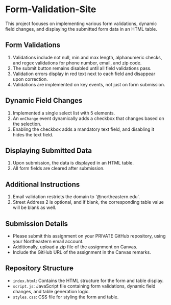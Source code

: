 # Form-Validation-Site

This project focuses on implementing various form validations, dynamic field changes, and displaying the submitted form data in an HTML table.

## Form Validations

1. Validations include not null, min and max length, alphanumeric checks, and regex validations for phone number, email, and zip code.
2. The submit button remains disabled until all field validations pass.
3. Validation errors display in red text next to each field and disappear upon correction.
4. Validations are implemented on key events, not just on form submission.

## Dynamic Field Changes

1. Implemented a single select list with 5 elements.
2. An `onChange` event dynamically adds a checkbox that changes based on the selection.
3. Enabling the checkbox adds a mandatory text field, and disabling it hides the text field.

## Displaying Submitted Data

1. Upon submission, the data is displayed in an HTML table.
2. All form fields are cleared after submission.

## Additional Instructions

1. Email validation restricts the domain to '@northeastern.edu'.
2. Street Address 2 is optional, and if blank, the corresponding table value will be blank as well.

## Submission Details

- Please submit this assignment on your PRIVATE GitHub repository, using your Northeastern email account.
- Additionally, upload a zip file of the assignment on Canvas.
- Include the GitHub URL of the assignment in the Canvas remarks.

## Repository Structure

- `index.html`: Contains the HTML structure for the form and table display.
- `script.js`: JavaScript file containing form validations, dynamic field changes, and table generation logic.
- `styles.css`: CSS file for styling the form and table.
